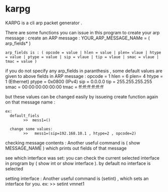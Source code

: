 # karpg

KARPG is a cli arp packet generator .

There are some functions you can issue in this program to create your arp message :
  create an ARP message :
    YOUR_ARP_MESSAGE_NAMe = ( arp_fields* )
    
    arp_fields is : ( opcode = value | hlen = value | plen= vlaue | htype = value | ptype = value | sip = vlaue | tip = vlaue | smac = vlaue | tmac = value )
    
  if you do not specify any arp_fields in paranthesis , some default values are given to above fields in ARP message :
      opcode = 1 
      hlen = 6
      plen= 4
      htype = 1  (Ethernet)
      ptype = 0x0800 (IPv4) 
      sip = 0.0.0.0
      tip = 255.255.255.255
      smac = 00:00:00:00:00:00
      tmac = ff:ff:ff:ff:ff:ff
      
   
   but these values can be changed easily by issueing create function again on that message name :
   
    ex: 
      default_fiels 
            >>  mess1=()
            
      change some values: 
            >>   mess1=(sip=192.168.10.1 , htype=2 , opcode=2)
        
        
  checking message contents :
     Another useful command is ( show MESSAGE_NAME ) which prints out fields of that message
        
        
        
     
  see which interface was set:
    you can check the current selected interface in program by ( show int or show interface ).
    by default no interface is selected
          
          
          
            
   setting interface :
     Another useful command is (setint) , which sets an interface for you.
         ex:
              >> setint vmnet1
            
            
   

            
       
    
            
